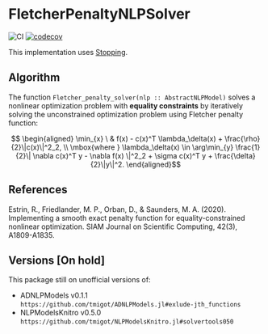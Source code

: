 # FletcherPenaltyNLPSolver

![CI](https://github.com/tmigot/FletcherPenaltyNLPSolver/workflows/CI/badge.svg?branch=main)
[![codecov](https://codecov.io/gh/tmigot/FletcherPenaltyNLPSolver/branch/main/graph/badge.svg)](https://codecov.io/gh/tmigot/FletcherPenaltyNLPSolver)

This implementation uses [Stopping](https://github.com/vepiteski/Stopping.jl).

## Algorithm

The function `Fletcher_penalty_solver(nlp :: AbstractNLPModel)` solves a nonlinear
optimization problem with **equality constraints** by iteratively solving 
the unconstrained optimization problem using Fletcher penalty function:

```math
         \begin{aligned}
         \min_{x} \ & f(x) - c(x)^T \lambda_\delta(x) + \frac{\rho}{2}\|c(x)\|^2_2, \\
         \mbox{where } \lambda_\delta(x) \in \arg\min_{y} \frac{1}{2}\| \nabla c(x)^T y - \nabla f(x) \|^2_2 + \sigma c(x)^T y + \frac{\delta}{2}\|y\|^2.
         \end{aligned}
```


## References

Estrin, R., Friedlander, M. P., Orban, D., & Saunders, M. A. (2020).
  Implementing a smooth exact penalty function for equality-constrained nonlinear optimization.
  SIAM Journal on Scientific Computing, 42(3), A1809-A1835.

## Versions [On hold]

This package still on unofficial versions of:
 - ADNLPModels v0.1.1 `https://github.com/tmigot/ADNLPModels.jl#exlude-jth_functions`    
 - NLPModelsKnitro v0.5.0 `https://github.com/tmigot/NLPModelsKnitro.jl#solvertools050`
